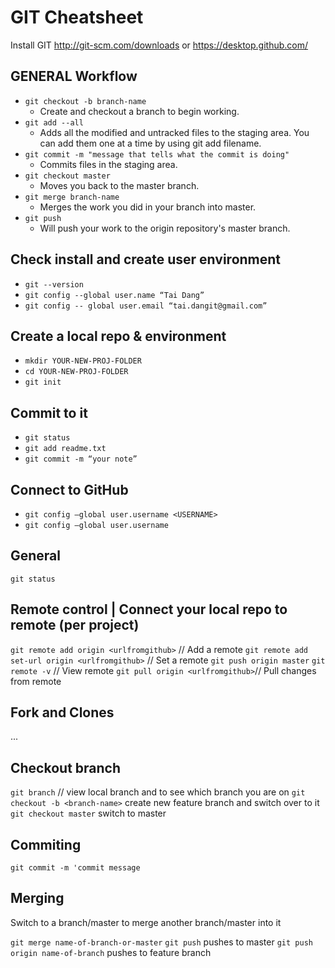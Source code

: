# GIT Cheatsheet

Install GIT http://git-scm.com/downloads or https://desktop.github.com/

## GENERAL Workflow

- `git checkout -b branch-name`
   - Create and checkout a branch to begin working.
- `git add --all`
   - Adds all the modified and untracked files to the staging area. You can add them one at a time by using git add filename.
- `git commit -m "message that tells what the commit is doing"`
   - Commits files in the staging area.
- `git checkout master`
   - Moves you back to the master branch.
- `git merge branch-name`
   - Merges the work you did in your branch into master.
- `git push`
   - Will push your work to the origin repository's master branch.

## Check install and create user environment

- `git --version`
- `git config --global user.name “Tai Dang”`
- `git config -- global user.email “tai.dangit@gmail.com”`

## Create a local repo & environment

- `mkdir YOUR-NEW-PROJ-FOLDER`
- `cd YOUR-NEW-PROJ-FOLDER`
- `git init`

## Commit to it

- `git status`
- `git add readme.txt`
- `git commit -m “your note”`

## Connect to GitHub

- `git config —global user.username <USERNAME>`
- `git config —global user.username`

## General

`git status`


## Remote control | Connect your local repo to remote (per project)

`git remote add origin <urlfromgithub>` // Add a remote
`git remote add set-url origin <urlfromgithub>` // Set a remote
`git push origin master`
`git remote -v` // View remote
`git pull origin <urlfromgithub>`//  Pull changes from remote

## Fork and Clones

...

## Checkout branch

`git branch` // view local branch and to see which branch you are on
`git checkout -b <branch-name>` create new feature branch and switch over to it
`git checkout master` switch to master


## Commiting

`git commit -m 'commit message`

## Merging

Switch to a branch/master to merge another branch/master into it

`git merge name-of-branch-or-master`
`git push` pushes to master
`git push origin name-of-branch` pushes to feature branch

